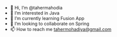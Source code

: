 - 👋 Hi, I’m @tahermahodia
- 👀 I’m interested in Java 
- 🌱 I’m currently learning Fusion App   
- 💞️ I’m looking to collaborate on Spring
- 📫 How to reach me tahermohadiya@gmail.com

<!---
tahermahodia/tahermahodia is a ✨ special ✨ repository because its `README.md` (this file) appears on your GitHub profile.
You can click the Preview link to take a look at your changes.
--->
